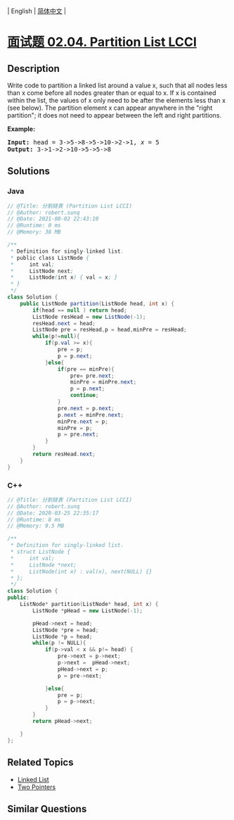 
| English | [简体中文](README.md) |

# [面试题 02.04. Partition List LCCI](https://leetcode.cn//problems/partition-list-lcci/)

## Description

<p>Write code to partition a linked list around a value x, such that all nodes less than x come before all nodes greater than or equal to x. If x is contained within the list, the values of x only need to be after the elements less than x (see below). The partition element x can appear anywhere in the &quot;right partition&quot;; it does not need to appear between the left and right partitions.</p>

<p><strong>Example:</strong></p>

<pre>
<strong>Input:</strong> head = 3-&gt;5-&gt;8-&gt;5-&gt;10-&gt;2-&gt;1, <em>x</em> = 5
<strong>Output:</strong> 3-&gt;1-&gt;2-&gt;10-&gt;5-&gt;5-&gt;8
</pre>


## Solutions


### Java

```Java
// @Title: 分割链表 (Partition List LCCI)
// @Author: robert.sunq
// @Date: 2021-08-02 22:43:10
// @Runtime: 0 ms
// @Memory: 38 MB

/**
 * Definition for singly-linked list.
 * public class ListNode {
 *     int val;
 *     ListNode next;
 *     ListNode(int x) { val = x; }
 * }
 */
class Solution {
    public ListNode partition(ListNode head, int x) {
        if(head == null ) return head;
        ListNode resHead = new ListNode(-1);
        resHead.next = head;
        ListNode pre = resHead,p = head,minPre = resHead;
        while(p!=null){
            if(p.val >= x){
                pre = p;
                p = p.next;
            }else{
                if(pre == minPre){
                    pre= pre.next;
                    minPre = minPre.next;
                    p = p.next;
                    continue;
                }
                pre.next = p.next;
                p.next = minPre.next;
                minPre.next = p;
                minPre = p;
                p = pre.next;
            }
        }
        return resHead.next;
    }
}
```



### C++

```C++
// @Title: 分割链表 (Partition List LCCI)
// @Author: robert.sunq
// @Date: 2020-03-25 22:35:17
// @Runtime: 8 ms
// @Memory: 9.5 MB

/**
 * Definition for singly-linked list.
 * struct ListNode {
 *     int val;
 *     ListNode *next;
 *     ListNode(int x) : val(x), next(NULL) {}
 * };
 */
class Solution {
public:
    ListNode* partition(ListNode* head, int x) {
        ListNode *pHead = new ListNode(-1);

        pHead->next = head;
        ListNode *pre = head;
        ListNode *p = head;
        while(p != NULL){
            if(p->val < x && p!= head) {
                pre->next = p->next;
                p->next =  pHead->next;
                pHead->next = p;
                p = pre->next;

            }else{
                pre = p;
                p = p->next;
            }
        }
        return pHead->next;

    }
};
```



## Related Topics

- [Linked List](https://leetcode.cn//tag/linked-list)
- [Two Pointers](https://leetcode.cn//tag/two-pointers)

## Similar Questions


